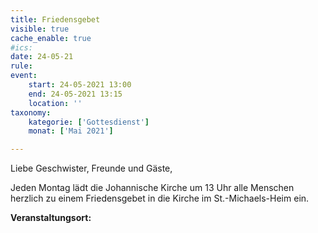 ```yaml
---
title: Friedensgebet
visible: true
cache_enable: true
#ics: 
date: 24-05-21
rule: 
event:
	start: 24-05-2021 13:00
	end: 24-05-2021 13:15
	location: ''
taxonomy:
	kategorie: ['Gottesdienst']
	monat: ['Mai 2021']

---
```

Liebe Geschwister, Freunde und Gäste,

Jeden Montag lädt die Johannische Kirche um 13 Uhr alle Menschen herzlich zu einem Friedensgebet in die Kirche im St.-Michaels-Heim ein.



**Veranstaltungsort:** 

